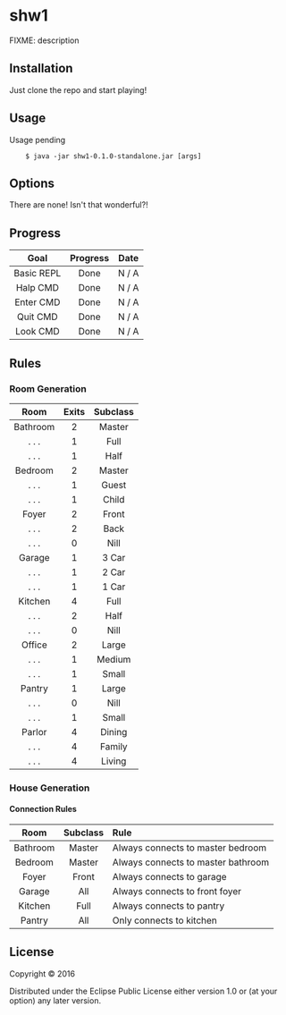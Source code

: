 # shw1

FIXME: description

## Installation

Just clone the repo and start playing!

## Usage

Usage pending
```
    $ java -jar shw1-0.1.0-standalone.jar [args]
```

## Options

There are none! Isn't that wonderful?!

## Progress

|     Goal     | Progress |   Date   |
|:------------:|:--------:|:--------:|
| Basic REPL   | Done     |   N / A  |
| Halp CMD     | Done     |   N / A  |
| Enter CMD    | Done     |   N / A  |
| Quit CMD     | Done     |   N / A  |
| Look CMD     | Done     |   N / A  |


## Rules
### Room Generation

|   Room   |   Exits   |  Subclass   | 
|:--------:|:---------:|:-----------:|
| Bathroom |     2     | Master      | 
|  . . .   |     1     | Full        |
|  . . .   |     1     | Half        |
| Bedroom  |     2     | Master      |
|  . . .   |     1     | Guest       |
|  . . .   |     1     | Child       |
| Foyer    |     2     | Front       |
|  . . .   |     2     | Back        |
|  . . .   |     0     | Nill        |
| Garage   |     1     | 3 Car       |
|  . . .   |     1     | 2 Car       |
|  . . .   |     1     | 1 Car       |
| Kitchen  |     4     | Full        |
|  . . .   |     2     | Half        |
|  . . .   |     0     | Nill        |
| Office   |     2     | Large       | 
|  . . .   |     1     | Medium      |
|  . . .   |     1     | Small       |
| Pantry   |     1     | Large       |
|  . . .   |     0     | Nill        |
|  . . .   |     1     | Small       |
| Parlor   |     4     | Dining      |
|  . . .   |     4     | Family      |
|  . . .   |     4     | Living      |


### House Generation

#### Connection Rules
| Room     | Subclass |              Rule                  |
|:--------:|:--------:|:-----------------------------------|
| Bathroom | Master   | Always connects to master bedroom  |
| Bedroom  | Master   | Always connects to master bathroom |
| Foyer    | Front    | Always connects to garage          |
| Garage   | All      | Always connects to front foyer     |
| Kitchen  | Full     | Always connects to pantry          |
| Pantry   | All      | Only connects to kitchen           |

## License

Copyright © 2016 

Distributed under the Eclipse Public License either version 1.0 or (at
your option) any later version.
